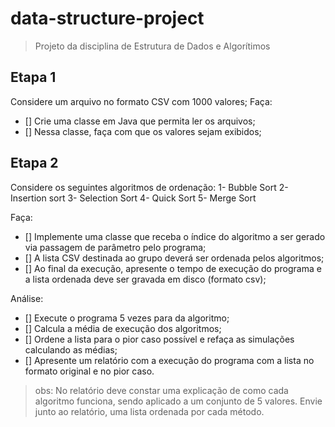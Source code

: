 # data-structure-project

> Projeto da disciplina de Estrutura de Dados e Algorítimos

## Etapa 1
Considere um arquivo no formato CSV com 1000 valores;
Faça:
- [] Crie uma classe em Java que permita ler os arquivos;
- [] Nessa classe, faça com que os valores sejam exibidos;

## Etapa 2
Considere os seguintes algoritmos de ordenação:
1- Bubble Sort
2- Insertion sort
3- Selection Sort
4- Quick Sort
5- Merge Sort

Faça:
- [] Implemente uma classe que receba o índice do algoritmo a ser gerado via passagem de parâmetro pelo programa;
- [] A lista CSV destinada ao grupo deverá ser ordenada pelos algoritmos;
- [] Ao final da execução, apresente o tempo de execução do programa e a lista ordenada deve ser gravada em disco (formato csv);

Análise:
- [] Execute o programa 5 vezes para da algoritmo;
- [] Calcula a média de execução dos algoritmos;
- [] Ordene a lista para o pior caso possível e refaça as simulações calculando as médias;
- [] Apresente um relatório com a execução do programa com a lista no formato original e no pior caso.

> obs: No relatório deve constar uma explicação de como cada algoritmo funciona, sendo aplicado a um conjunto de 5 valores. Envie junto ao relatório, uma lista ordenada por cada método.
